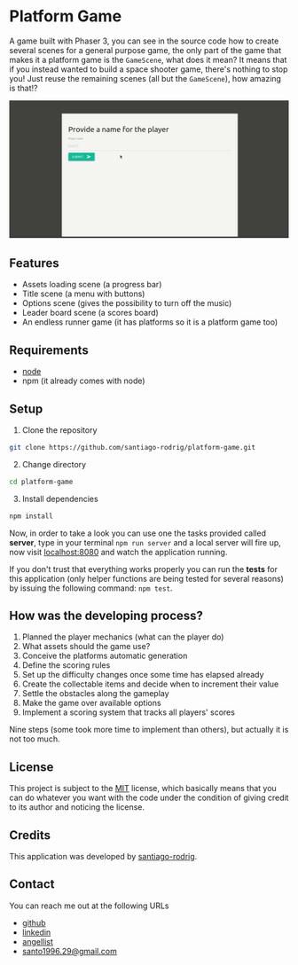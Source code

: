 # Platform Game 

A game built with Phaser 3, you can see in the source code how to create
several scenes for a general purpose game, the only part of the game
that makes it a platform game is the `GameScene`, what does it mean? It means
that if you instead wanted to build a space shooter game, there's nothing to
stop you! Just reuse the remaining scenes (all but the `GameScene`), how amazing
is that!?

![platform game gif demo](./docs/demo.gif)

## Features

- Assets loading scene (a progress bar)
- Title scene (a menu with buttons)
- Options scene (gives the possibility to turn off the music)
- Leader board scene (a scores board)
- An endless runner game (it has platforms so it is a platform game too)

## Requirements

- [node](https://nodejs.org/en/)
- npm (it already comes with node)

## Setup

1. Clone the repository

```sh
git clone https://github.com/santiago-rodrig/platform-game.git
```

2. Change directory

```sh
cd platform-game
```

3. Install dependencies

```sh
npm install
```

Now, in order to take a look you can use one the tasks provided called
**server**, type in your terminal `npm run server` and a local server
will fire up, now visit [localhost:8080](http://localhost:8080) and watch
the application running.

If you don't trust that everything works properly you can run the **tests**
for this application (only helper functions are being tested for several
reasons) by issuing the following command: `npm test`.

## How was the developing process?

1. Planned the player mechanics (what can the player do)
2. What assets should the game use?
3. Conceive the platforms automatic generation
4. Define the scoring rules
5. Set up the difficulty changes once some time has elapsed already
6. Create the collectable items and decide when to increment their value
7. Settle the obstacles along the gameplay
8. Make the game over available options
9. Implement a scoring system that tracks all players' scores

Nine steps (some took more time to implement than others), but actually it is
not too much.

## License

This project is subject to the [MIT](./LICENSE) license, which
basically means that you can do whatever you want with the code under the
condition of giving credit to its author and noticing the license.

## Credits

This application was developed by
[santiago-rodrig](https://github.com/santiago-rodrig).

## Contact

You can reach me out at the following URLs

- [github](https://github.com/santiago-rodrig)
- [linkedin](https://www.linkedin.com/in/santiago-andres-rodriguez-marquez)
- [angellist](https://angel.co/u/santiago-andres-rodriguez-marquez)
- [santo1996.29@gmail.com](mailto:santo1996.29@gmail.com)
